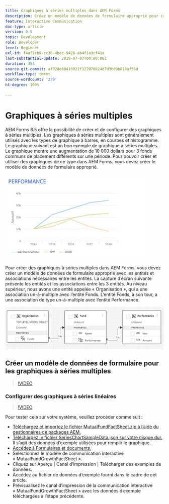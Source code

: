```yaml
---
title: Graphiques à séries multiples dans AEM Forms
description: Créez un modèle de données de formulaire approprié pour créer des graphiques à séries multiples dans les documents de canal papier et web.
feature: Interactive Communication
doc-type: article
version: 6.5
topic: Development
role: Developer
level: Beginner
exl-id: f4af7cb9-cc3b-4bec-9428-ab4f1a3cf41a
last-substantial-update: 2019-07-07T00:00:00Z
duration: 454
source-git-commit: af928e60410022f12207082467d3bd9b818af59d
workflow-type: tm+mt
source-wordcount: '279'
ht-degree: 100%

---
```


# Graphiques à séries multiples

AEM Forms 6.5 offre la possibilité de créer et de configurer des graphiques à séries multiples. Les graphiques à séries multiples sont généralement utilisés avec les types de graphique à barres, en courbes et histogramme. Le graphique suivant est un bon exemple de graphique à séries multiples. Le graphique montre une augmentation de 10 000 dollars pour 3 fonds communs de placement différents sur une période. Pour pouvoir créer et utiliser des graphiques de ce type dans AEM Forms, vous devez créer le modèle de données de formulaire approprié.

![Graphique à séries multiples.](assets/seriescharts.jfif)

Pour créer des graphiques à séries multiples dans AEM Forms, vous devez créer un modèle de données de formulaire approprié avec les entités et associations nécessaires entre les entités. La capture d’écran suivante présente les entités et les associations entre les 3 entités. Au niveau supérieur, nous avons une entité appelée « Organisation », qui a une association un-à-multiple avec l’entité Fonds. L’entité Fonds, à son tour, a une association de type un-à-multiple avec l’entité Performance.

![Modèle de données de formulaire.](assets/formdatamodel.jfif)

## Créer un modèle de données de formulaire pour les graphiques à séries multiples

>[!VIDEO](https://video.tv.adobe.com/v/26352?quality=12&learn=on)

### Configurer des graphiques à séries linéaires

>[!VIDEO](https://video.tv.adobe.com/v/26353?quality=12&learn=on)

Pour tester cela sur votre système, veuillez procéder comme suit :

* [Téléchargez et importez le fichier MutualFundFactSheet.zip à l’aide du gestionnaires de packages AEM.](assets/mutualfundfactsheet.zip)
* [Téléchargez le fichier SeriesChartSampleData.json sur votre disque dur.](assets/serieschartsampledata.json) Il s’agit des données d’exemple utilisées pour remplir le graphique.
* [Accédez à Formulaires et documents.](http://localhost:4502/aem/forms.html/content/dam/formsanddocuments)
* Sélectionnez le modèle de communication interactive « MutualFundGrowthFactSheet ».
* Cliquez sur Aperçu | Canal d’impression | Télécharger des exemples de données.
* Accédez au fichier de données d’exemple fourni dans le cadre de cet article.
* Prévisualisez le canal d’impression de la communication interactive « MutualFundGrowthFactSheet » avec les données d’exemple téléchargées à l’étape précédente.
